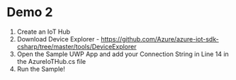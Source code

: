 # Demo 2

1. Create an IoT Hub
2. Download Device Explorer - https://github.com/Azure/azure-iot-sdk-csharp/tree/master/tools/DeviceExplorer
3. Open the Sample UWP App and add your Connection String in Line 14 in the AzureIoTHub.cs file
4. Run the Sample!